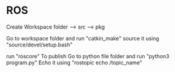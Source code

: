 # ROS

Create Workspace folder --> src --> pkg 

Go to workspace folder and run "catkin_make"
source it using "source/devel/setup.bash"

run "roscore"
To publish
Go to python file folder and run "python3 program.py"
Echo it using "rostopic echo /topic_name"
